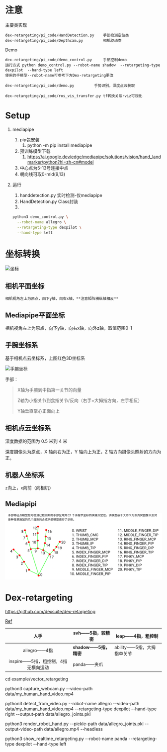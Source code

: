 # 注意

主要类实现

```
dex-retargeting/pi_code/HandDetection.py   	手部检测定位类
dex-retargeting/pi_code/Depthcam.py 		相机驱动类
```

Demo

```
dex-retargeting/pi_code/demo_control.py  	手部控制demo
运行方式 python demo_control.py --robot-name shadow  --retargeting-type dexpilot  --hand-type left
使用的手模型--robot-name可参考下方Dex-retargeting更改

dex-retargeting/pi_code/demo.py			手势识别，深度点云获取

dex-retargeting/pi_code/ros_vis_transfer.py	tf转换关系rviz可视化
```

# Setup

1. mediapipe

   1. pip包安装
      1. python -m pip install mediapipe
   2. 预训练模型下载
      1. https://ai.google.dev/edge/mediapipe/solutions/vision/hand_landmarker/python?hl=zh-cn#model
   3. 中心点为5-13号连接中点
   4. 朝向线可取0-mid(9,13)
2. 运行

   1. handdetection.py	实时检测-仅mediapipe
   2. HandDetection.py    Class封装
   3. 

   ```bash
   python3 demo_control.py \
     --robot-name allegro \
     --retargeting-type dexpilot \
     --hand-type left
   ```

# 坐标转换

![坐标](image/Readme/Coord.png)

## 相机平面坐标

    相机视角左上为原点，向下y轴，向右x轴，**注意矩阵横纵轴相反**

## Mediapipe平面坐标

相机视角左上为原点，向下y轴，向右x轴，向外z轴，取值范围0-1

## 手腕坐标系

基于相机点云坐标系，上图红色3D坐标系

![手腕坐标](image/Readme/Left_hand.png)

手部：

> X轴为手腕到中指第一关节的向量
>
> Z轴为小指关节到食指关节/反向（右手=大拇指方向，左手相反）
>
> Y轴垂直掌心正面向上

## 相机点云坐标系

深度数据的范围为 0.5 米到 4 米

深度摄像头为原点，X 轴向右为正，Y 轴向上为正，Z 轴方向摄像头照射的方向为正。

## 机器人坐标系

z向上，x向前（向相机）


## Mediapipi

![img](Readme/Hand.png)

# Dex-retargeting

https://github.com/dexsuite/dex-retargeting

[Ref](dex-retargeting/example/vector_retargeting/teaser.webp)

|                 人手                 | svh——5指，较精密            | leap——4指，粗控制          |
| :-----------------------------------: | ----------------------------- | ---------------------------- |
|            allegro——4指            | **shadow——5指，精密** | ability——5指，大拇指单关节 |
| inspire——5指，粗控制，4指无横向运动 | panda——夹爪                 |                              |

cd example/vector_retargeting

python3 capture_webcam.py --video-path data/my_human_hand_video.mp4

python3 detect_from_video.py
  --robot-name allegro
  --video-path data/my_human_hand_video.mp4
  --retargeting-type dexpilot
  --hand-type right
  --output-path data/allegro_joints.pkl

python3 render_robot_hand.py
  --pickle-path data/allegro_joints.pkl
  --output-video-path data/allegro.mp4
  --headless

python3 show_realtime_retargeting.py
  --robot-name panda
  --retargeting-type dexpilot
  --hand-type left
